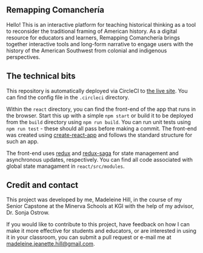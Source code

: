 ## Remapping Comanchería

Hello! This is an interactive platform for teaching historical thinking as a tool to reconsider the traditional framing of American history. As a digital resource for educators and learners, Remapping Comanchería brings together interactive tools and long-form narrative to engage users with the history of the American Southwest from colonial and indigenous perspectives.

## The technical bits

This repository is automatically deployed via CircleCI to [the live site](https://www.remappingcomancheria.com). You can find the config file in the `.circleci` directory.

Within the `react` directory, you can find the front-end of the app that runs in the browser. Start this up with a simple `npm start` or build it to be deployed from the `build` directory using `npm run build`. You can run unit tests using `npm run test` - these should all pass before making a commit. The front-end was created using [create-react-app](https://create-react-app.dev/) and follows the standard structure for such an app.

The front-end uses [redux](https://redux.js.org/) and [redux-saga](https://redux-saga.js.org/) for state management and asynchronous updates, respectively. You can find all code associated with global state managament in `react/src/modules`.

## Credit and contact

This project was developed by me, Madeleine Hill, in the course of my Senior Capstone at the Minerva Schools at KGI with the help of my advisor, Dr. Sonja Ostrow.

If you would like to contribute to this project, have feedback on how I can make it more effective for students and educators, or are interested in using it in your classroom, you can submit a pull request or e-mail me at madeleine.jeanette.hill@gmail.com.
